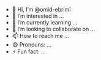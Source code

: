 - 👋 Hi, I’m @omid-ebrimi
- 👀 I’m interested in ...
- 🌱 I’m currently learning ...
- 💞️ I’m looking to collaborate on ...
- 📫 How to reach me ...
- 😄 Pronouns: ...
- ⚡ Fun fact: ...

<!---
omid-ebrimi/omid-ebrimi is a ✨ special ✨ repository because its `README.md` (this file) appears on your GitHub profile.
You can click the Preview link to take a look at your changes.
--->
